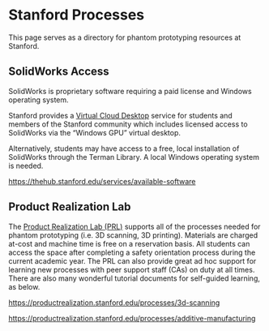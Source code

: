 # Stanford Processes

This page serves as a directory for phantom prototyping resources at Stanford.

## SolidWorks Access

SolidWorks is proprietary software requiring a paid license and Windows operating system.

Stanford provides a [Virtual Cloud Desktop](https://virtualdesktop.stanford.edu/) service for students and members of the Stanford community which includes licensed access to SolidWorks via the “Windows GPU” virtual desktop.

Alternatively, students may have access to a free, local installation of SolidWorks through the Terman Library. A local Windows operating system is needed.

https://thehub.stanford.edu/services/available-software

## Product Realization Lab

The [Product Realization Lab (PRL)](https://productrealization.stanford.edu/) supports all of the processes needed for phantom prototyping (i.e. 3D scanning, 3D printing). Materials are charged at-cost and machine time is free on a reservation basis. All students can access the space after completing a safety orientation process during the current academic year. The PRL can also provide great ad hoc support for learning new processes with peer support staff (CAs) on duty at all times. There are also many wonderful tutorial documents for self-guided learning, as below.

https://productrealization.stanford.edu/processes/3d-scanning

https://productrealization.stanford.edu/processes/additive-manufacturing
